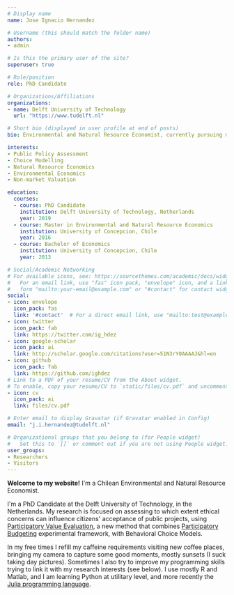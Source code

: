 ```yaml
---
# Display name
name: Jose Ignacio Hernandez

# Username (this should match the folder name)
authors:
- admin

# Is this the primary user of the site?
superuser: true

# Role/position
role: PhD Candidate

# Organizations/Affiliations
organizations:
- name: Delft University of Technology
  url: "https://www.tudelft.nl"

# Short bio (displayed in user profile at end of posts)
bio: Environmental and Natural Resource Economist, currently pursuing my PhD at TU Delft. My research interests are focused in public policy assessment, choice modelling and non-market valuation.

interests:
- Public Policy Assessment
- Choice Modelling
- Natural Resource Economics
- Environmental Economics
- Non-market Valuation

education:
  courses:
  - course: PhD Candidate
    institution: Delft University of Technology, Netherlands
    year: 2019
  - course: Master in Environmental and Natural Resource Economics
    institution: University of Concepcion, Chile
    year: 2016
  - course: Bachelor of Economics
    institution: University of Concepcion, Chile
    year: 2013

# Social/Academic Networking
# For available icons, see: https://sourcethemes.com/academic/docs/widgets/#icons
#   For an email link, use "fas" icon pack, "envelope" icon, and a link in the
#   form "mailto:your-email@example.com" or "#contact" for contact widget.
social:
- icon: envelope
  icon_pack: fas
  link: '#contact'  # For a direct email link, use "mailto:test@example.org".
- icon: twitter
  icon_pack: fab
  link: https://twitter.com/ig_hdez
- icon: google-scholar
  icon_pack: ai
  link: http://scholar.google.com/citations?user=51N3rY0AAAAJ&hl=en
- icon: github
  icon_pack: fab
  link: https://github.com/ighdez
# Link to a PDF of your resume/CV from the About widget.
# To enable, copy your resume/CV to `static/files/cv.pdf` and uncomment the lines below.  
- icon: cv
  icon_pack: ai
  link: files/cv.pdf

# Enter email to display Gravatar (if Gravatar enabled in Config)
email: "j.i.hernandez@tudelft.nl"

# Organizational groups that you belong to (for People widget)
#   Set this to `[]` or comment out if you are not using People widget.  
user_groups:
- Researchers
- Visitors
---
```


**Welcome to my website!** I'm a Chilean Environmental and Natural Resource Economist.

I'm a PhD Candidate at the Delft University of Technology, in the Netherlands. My research is focused on assessing to which extent ethical concerns can influence citizens' acceptance of public projects, using [Participatory Value Evaluation](http://tudelft.nl/pwe), a new method that combines [Participatory Budgeting](http://pve.splicedgene.com/participatory-value-evaluation-transport-authority-amsterdam) experimental framework, with Behavioral Choice Models.

In my free times I refill my caffeine requirements visiting new coffee places, bringing my camera to capture some good moments, mostly sunsets (I suck taking day pictures). Sometimes I also try to improve my programming skills trying to link it with my research interests (see below). I use mostly R and Matlab, and I am learning Python at utilitary level, and more recently the [Julia programming language](https://julialang.org/).